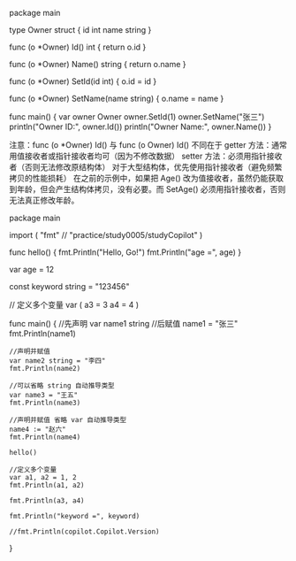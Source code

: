 package main

type Owner struct {
	id   int
	name string
}

func (o *Owner) Id() int {
	return o.id
}

func (o *Owner) Name() string {
	return o.name
}

func (o *Owner) SetId(id int) {
	o.id = id
}

func (o *Owner) SetName(name string) {
	o.name = name
}

func main() {
	var owner Owner
	owner.SetId(1)
	owner.SetName("张三")
	println("Owner ID:", owner.Id())
	println("Owner Name:", owner.Name())
}

注意：func (o *Owner) Id()  与   func (o Owner) Id() 不同在于
  getter 方法：通常用值接收者或指针接收者均可（因为不修改数据）
  setter 方法：必须用指针接收者（否则无法修改原结构体）
  对于大型结构体，优先使用指针接收者（避免频繁拷贝的性能损耗）
  在之前的示例中，如果把 Age() 改为值接收者，虽然仍能获取到年龄，但会产生结构体拷贝，没有必要。而 SetAge() 必须用指针接收者，否则无法真正修改年龄。



package main

import (
	"fmt"
	// "practice/study0005/studyCopilot"
)

func hello() {
	fmt.Println("Hello, Go!")
	fmt.Println("age =", age)
}

var age = 12

const keyword string = "123456"

// 定义多个变量
var (
	a3 = 3
	a4 = 4
)

func main() {
	//先声明
	var name1 string
	//后赋值
	name1 = "张三"
	fmt.Println(name1)

	//声明并赋值
	var name2 string = "李四"
	fmt.Println(name2)

	//可以省略 string 自动推导类型
	var name3 = "王五"
	fmt.Println(name3)

	//声明并赋值 省略 var 自动推导类型
	name4 := "赵六"
	fmt.Println(name4)

	hello()

	//定义多个变量
	var a1, a2 = 1, 2
	fmt.Println(a1, a2)

	fmt.Println(a3, a4)

	fmt.Println("keyword =", keyword)

	//fmt.Println(copilot.Copilot.Version)
}
